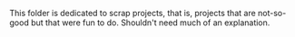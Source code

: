 This folder is dedicated to scrap projects, that is, projects that are not-so-good but that were fun to do.
Shouldn't need much of an explanation.
